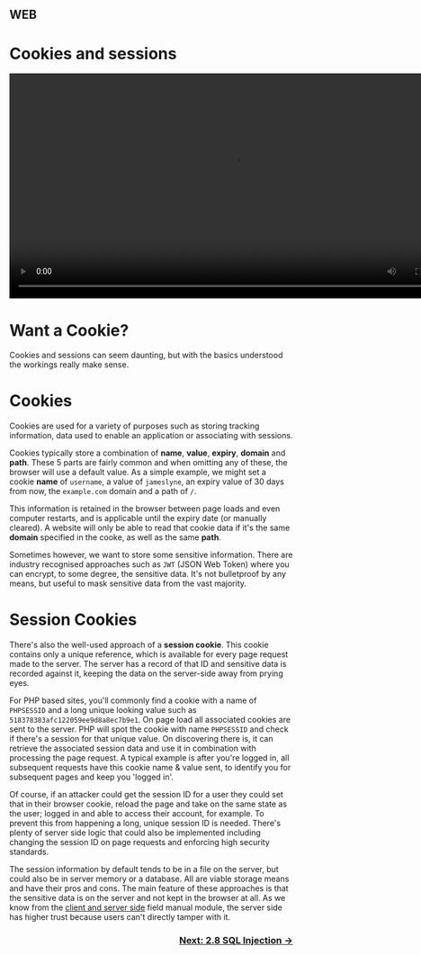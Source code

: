 ## WEB
# Cookies and sessions

<div align="center">
 <video src="https://github.com/alphyos/CyberStart-2023/assets/116646389/1cc849d3-0ef3-40c5-ae05-07f94006a1c7" width="800" />
</div>

# Want a Cookie?

Cookies and sessions can seem daunting, but with the basics understood the workings really make sense.

# Cookies
Cookies are used for a variety of purposes such as storing tracking information, data used to enable an application or associating with sessions.

Cookies typically store a combination of **name**, **value**, **expiry**, **domain** and **path**. These 5 parts are fairly common and when omitting any of these, the browser will use a default value. As a simple example, we might set a cookie **name** of `username`, a value of `jameslyne`, an expiry value of 30 days from now, the `example.com` domain and a path of `/`.

This information is retained in the browser between page loads and even computer restarts, and is applicable until the expiry date (or manually cleared). A website will only be able to read that cookie data if it's the same **domain** specified in the cooke, as well as the same **path**.

Sometimes however, we want to store some sensitive information. There are industry recognised approaches such as `JWT` (JSON Web Token) where you can encrypt, to some degree, the sensitive data. It's not bulletproof by any means, but useful to mask sensitive data from the vast majority.

# Session Cookies

There's also the well-used approach of a **session cookie**. This cookie contains only a unique reference, which is available for every page request made to the server. The server has a record of that ID and sensitive data is recorded against it, keeping the data on the server-side away from prying eyes.

For PHP based sites, you'll commonly find a cookie with a name of `PHPSESSID` and a long unique looking value such as `518378383afc122059ee9d8a8ec7b9e1`. On page load all associated cookies are sent to the server. PHP will spot the cookie with name `PHPSESSID` and check if there's a session for that unique value. On discovering there is, it can retrieve the associated session data and use it in combination with processing the page request. A typical example is after you're logged in, all subsequent requests have this cookie name & value sent, to identify you for subsequent pages and keep you 'logged in'.

Of course, if an attacker could get the session ID for a user they could set that in their browser cookie, reload the page and take on the same state as the user; logged in and able to access their account, for example. To prevent this from happening a long, unique session ID is needed. There's plenty of server side logic that could also be implemented including changing the session ID on page requests and enforcing high security standards.

The session information by default tends to be in a file on the server, but could also be in server memory or a database. All are viable storage means and have their pros and cons. The main feature of these approaches is that the sensitive data is on the server and not kept in the browser at all. As we know from the [client and server side](TheClientAndServerSide2.2) field manual module, the server side has higher trust because users can't directly tamper with it.

### <div dir="rtl">[→ Next: 2.8 SQL Injection](SQLInjection2.9.md)

